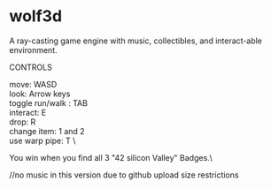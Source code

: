 # wolf3d
A ray-casting game engine with music, collectibles, and interact-able environment.

CONTROLS

move: WASD\
look: Arrow keys\
toggle run/walk : TAB\
interact: E\
drop: R\
change item: 1 and 2\
use warp pipe: T \

You win when you find all 3 "42 silicon Valley" Badges.\

//no music in this version due to github upload size restrictions
